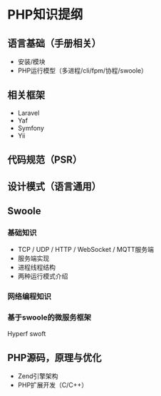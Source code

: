PHP知识提纲
==

## 语言基础（手册相关）
- 安装/模块
- PHP运行模型（多进程/cli/fpm/协程/swoole）

## 相关框架
- Laravel
- Yaf
- Symfony
- Yii

## 代码规范（PSR）

## 设计模式（语言通用）

## Swoole
###  基础知识
- TCP / UDP / HTTP / WebSocket / MQTT服务端
- 服务端实现
- 进程线程结构
- 两种运行模式介绍
  
###  网络编程知识


### 基于swoole的微服务框架
Hyperf
swoft

## PHP源码，原理与优化
- Zend引擎架构
- PHP扩展开发（C/C++）